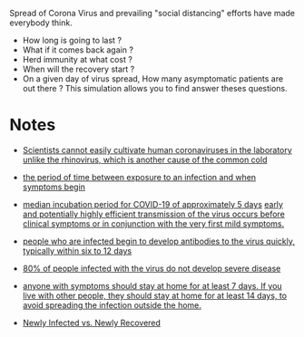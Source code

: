 Spread of Corona Virus and prevailing "social distancing" efforts have made everybody think. 
- How long is going to last ?
- What if it comes back again ?
- Herd immunity at what cost ?
- When will the recovery start ?
- On a given day of virus spread, How many asymptomatic patients are out there ?
This simulation allows you to find answer theses questions.

# Notes

- [Scientists cannot easily cultivate human coronaviruses in the laboratory unlike the rhinovirus, which is another cause of the common cold](https://www.medicalnewstoday.com/articles/256521#symptoms)

- [the period of time between exposure to an infection and when symptoms begin](https://www.health.harvard.edu/diseases-and-conditions/coronavirus-resource-center#Terms)

- [median incubation period for COVID-19 of approximately 5 days](https://annals.org/aim/fullarticle/2762808/incubation-period-coronavirus-disease-2019-covid-19-from-publicly-reported)
[early and potentially highly efficient transmission of the virus occurs before clinical symptoms or in conjunction with the very first mild symptoms.](https://www.statnews.com/2020/03/09/people-shed-high-levels-of-coronavirus-study-finds-but-most-are-likely-not-infectious-after-recovery-begins/)

- [people who are infected begin to develop antibodies to the virus quickly, typically within six to 12 days](https://www.statnews.com/2020/03/09/people-shed-high-levels-of-coronavirus-study-finds-but-most-are-likely-not-infectious-after-recovery-begins/)

- [80% of people infected with the virus do not develop severe disease](https://www.statnews.com/2020/03/09/people-shed-high-levels-of-coronavirus-study-finds-but-most-are-likely-not-infectious-after-recovery-begins/)

- [anyone with symptoms should stay at home for at least 7 days. If you live with other people, they should stay at home for at least 14 days, to avoid spreading the infection outside the home.](https://www.theguardian.com/world/2020/mar/21/coronavirus-symptoms-how-spread-should-i-see-doctor)

- [Newly Infected vs. Newly Recovered](https://www.worldometers.info/coronavirus/coronavirus-cases/#newly-infected-newly-recovered)
